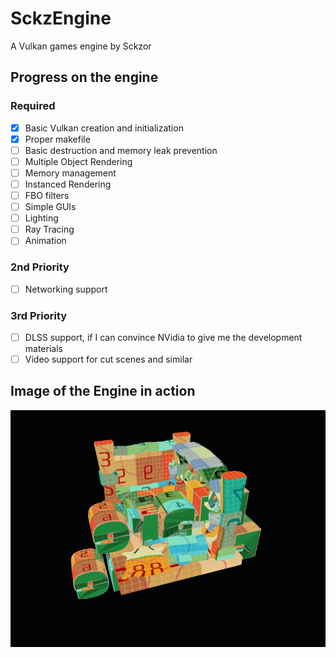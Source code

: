 # SckzEngine

A Vulkan games engine by Sckzor

## Progress on the engine

### Required

- [x] Basic Vulkan creation and initialization
- [x] Proper makefile
- [ ] Basic destruction and memory leak prevention
- [ ] Multiple Object Rendering
- [ ] Memory management
- [ ] Instanced Rendering
- [ ] FBO filters
- [ ] Simple GUIs
- [ ] Lighting
- [ ] Ray Tracing
- [ ] Animation

### 2nd Priority

- [ ] Networking support

### 3rd Priority

- [ ] DLSS support, if I can convince NVidia to give me the development materials
- [ ] Video support for cut scenes and similar

## Image of the Engine in action

![Screenshot](Screenshot.png)